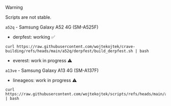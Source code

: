 > [!WARNING]
> Scripts are not stable.


`a52q` - Samsung Galaxy A52 4G (SM-A525F)
- derpfest: working ✅
```
curl https://raw.githubusercontent.com/wojtekojtek/crave-building/refs/heads/main/a52q/derpfest/build_derpfest.sh | bash
```
- everest: work in progress ⚠️

`a13ve` - Samsung Galaxy A13 4G (SM-A137F)
- lineageos: work in progress ⚠️
```
curl https://raw.githubusercontent.com/wojtekojtek/scripts/refs/heads/main/a13ve/lineage/build_lineage.sh | bash
```
